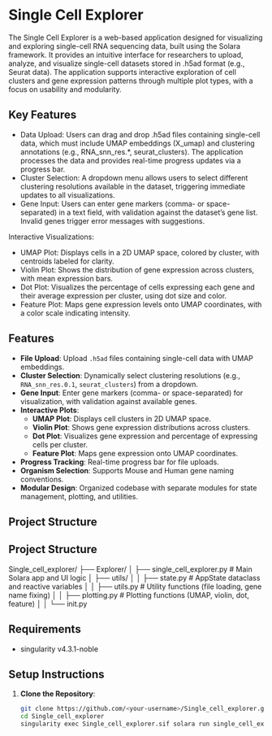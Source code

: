 # Single Cell Explorer

The Single Cell Explorer is a web-based application designed for visualizing and exploring single-cell RNA sequencing data, built using the Solara framework. It provides an intuitive interface for researchers to upload, analyze, and visualize single-cell datasets stored in .h5ad format (e.g., Seurat data). The application supports interactive exploration of cell clusters and gene expression patterns through multiple plot types, with a focus on usability and modularity.

## Key Features
- Data Upload: Users can drag and drop .h5ad files containing single-cell data, which must include UMAP embeddings (X_umap) and clustering annotations (e.g., RNA_snn_res.*, seurat_clusters). The application processes the data and provides real-time progress updates via a progress bar.
- Cluster Selection: A dropdown menu allows users to select different clustering resolutions available in the dataset, triggering immediate updates to all visualizations.
- Gene Input: Users can enter gene markers (comma- or space-separated) in a text field, with validation against the dataset’s gene list. Invalid genes trigger error messages with suggestions.

Interactive Visualizations:
- UMAP Plot: Displays cells in a 2D UMAP space, colored by cluster, with centroids labeled for clarity.
- Violin Plot: Shows the distribution of gene expression across clusters, with mean expression bars.
- Dot Plot: Visualizes the percentage of cells expressing each gene and their average expression per cluster, using dot size and color.
- Feature Plot: Maps gene expression levels onto UMAP coordinates, with a color scale indicating intensity.

## Features
- **File Upload**: Upload `.h5ad` files containing single-cell data with UMAP embeddings.
- **Cluster Selection**: Dynamically select clustering resolutions (e.g., `RNA_snn_res.0.1`, `seurat_clusters`) from a dropdown.
- **Gene Input**: Enter gene markers (comma- or space-separated) for visualization, with validation against available genes.
- **Interactive Plots**:
  - **UMAP Plot**: Displays cell clusters in 2D UMAP space.
  - **Violin Plot**: Shows gene expression distributions across clusters.
  - **Dot Plot**: Visualizes gene expression and percentage of expressing cells per cluster.
  - **Feature Plot**: Maps gene expression onto UMAP coordinates.
- **Progress Tracking**: Real-time progress bar for file uploads.
- **Organism Selection**: Supports Mouse and Human gene naming conventions.
- **Modular Design**: Organized codebase with separate modules for state management, plotting, and utilities.

## Project Structure
## Project Structure
Single_cell_explorer/ ├── Explorer/ │ ├── single_cell_explorer.py # Main Solara app and UI logic │ ├── utils/ │ │ ├── state.py # AppState dataclass and reactive variables │ │ ├── utils.py # Utility functions (file loading, gene name fixing) │ │ ├── plotting.py # Plotting functions (UMAP, violin, dot, feature) │ │ └── init.py  

## Requirements
- singularity v4.3.1-noble

## Setup Instructions
1. **Clone the Repository**:
   ```bash
   git clone https://github.com/<your-username>/Single_cell_explorer.git
   cd Single_cell_explorer
   singularity exec Single_cell_explorer.sif solara run single_cell_explorer.py
   
